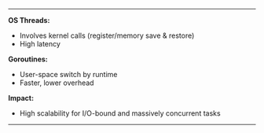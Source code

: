 
---

**OS Threads:**
- Involves kernel calls (register/memory save & restore)
- High latency

**Goroutines:**
- User-space switch by runtime
- Faster, lower overhead

**Impact:**
- High scalability for I/O-bound and massively concurrent tasks

---